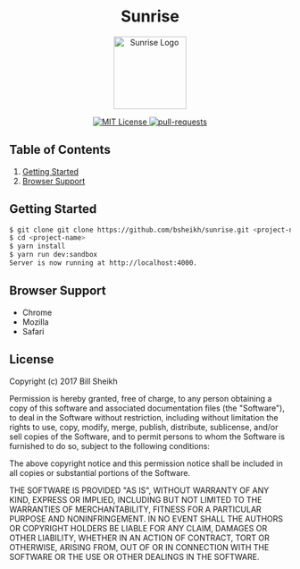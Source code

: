 <h1 align="center">Sunrise</h1>

<p align="center">
  <img src="https://user-images.githubusercontent.com/7809061/31867413-59908d30-b75d-11e7-805b-8d658df72ecb.png" alt="Sunrise Logo" height="130">
</p>

<p align="center">
  <a href="https://github.com/bsheikh/sunrise/blob/master/LICENSE/">
    <img src="https://badges.frapsoft.com/os/mit/mit.svg?v=102" alt="MIT License">
  </a>
  <a href="https://github.com/bsheikh/sunrise/pulls">
    <img src="https://img.shields.io/badge/PRs-welcome-brightgreen.svg" alt="pull-requests">
  </a>
</p>


## Table of Contents
1. [Getting Started](#getting-started)
1. [Browser Support](#browser-support)

## Getting Started

```bash
$ git clone git clone https://github.com/bsheikh/sunrise.git <project-name>
$ cd <project-name>
$ yarn install
$ yarn run dev:sandbox
Server is now running at http://localhost:4000.
```

## Browser Support
* Chrome
* Mozilla
* Safari

## License
Copyright (c) 2017 Bill Sheikh

Permission is hereby granted, free of charge, to any person obtaining a copy
of this software and associated documentation files (the "Software"), to deal
in the Software without restriction, including without limitation the rights
to use, copy, modify, merge, publish, distribute, sublicense, and/or sell
copies of the Software, and to permit persons to whom the Software is
furnished to do so, subject to the following conditions:

The above copyright notice and this permission notice shall be included in all
copies or substantial portions of the Software.

THE SOFTWARE IS PROVIDED "AS IS", WITHOUT WARRANTY OF ANY KIND, EXPRESS OR
IMPLIED, INCLUDING BUT NOT LIMITED TO THE WARRANTIES OF MERCHANTABILITY,
FITNESS FOR A PARTICULAR PURPOSE AND NONINFRINGEMENT. IN NO EVENT SHALL THE
AUTHORS OR COPYRIGHT HOLDERS BE LIABLE FOR ANY CLAIM, DAMAGES OR OTHER
LIABILITY, WHETHER IN AN ACTION OF CONTRACT, TORT OR OTHERWISE, ARISING FROM,
OUT OF OR IN CONNECTION WITH THE SOFTWARE OR THE USE OR OTHER DEALINGS IN THE
SOFTWARE.
